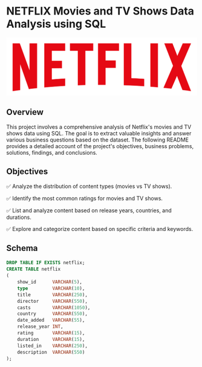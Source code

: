 # NETFLIX Movies and TV Shows Data Analysis using SQL


![Netflix_logo](https://github.com/krishnavamsi42/NETFLIX-_SQL_PROJECT/blob/main/logo.png)

## Overview

This project involves a comprehensive analysis of Netflix's movies and TV shows data using SQL. The goal is to extract valuable insights and answer various business questions based on the dataset. The following README provides a detailed account of the project's objectives, business problems, solutions, findings, and conclusions.

## Objectives
✅ Analyze the distribution of content types (movies vs TV shows).  

✅ Identify the most common ratings for movies and TV shows.

✅ List and analyze content based on release years, countries, and durations.

✅ Explore and categorize content based on specific criteria and keywords.


## Schema 
```SQL
DROP TABLE IF EXISTS netflix;
CREATE TABLE netflix
(
    show_id      VARCHAR(5),
    type         VARCHAR(10),
    title        VARCHAR(250),
    director     VARCHAR(550),
    casts        VARCHAR(1050),
    country      VARCHAR(550),
    date_added   VARCHAR(55),
    release_year INT,
    rating       VARCHAR(15),
    duration     VARCHAR(15),
    listed_in    VARCHAR(250),
    description  VARCHAR(550)
);
